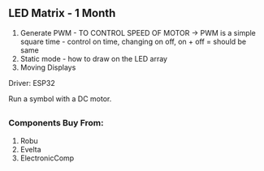 ## LED Matrix - 1 Month
1. Generate PWM - TO CONTROL SPEED OF MOTOR
-> PWM is a simple square time -  control on time, changing on off, on + off = should be same 
2. Static mode - how to draw on the LED array
3. Moving Displays

Driver: 
ESP32

Run a symbol with a DC motor.
##

### Components Buy From:
1. Robu
2. Evelta
3. ElectronicComp